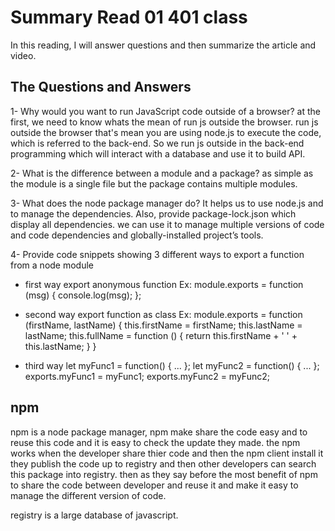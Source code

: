 # Summary Read 01 401 class

In this reading, I will answer questions and then summarize the article and video.

## The Questions and Answers
1- Why would you want to run JavaScript code outside of a browser?
at the first, we need to know whats the mean of run js outside the browser. run js outside the browser that's mean you are using node.js to execute the code, which is referred to the back-end. So we run js outside in the back-end programming which will interact with a database and use it to build API.

2- What is the difference between a module and a package?
as simple as the module is a single file but the package contains multiple modules.

3- What does the node package manager do?
It helps us to use node.js and to manage the dependencies. Also, provide package-lock.json which display all dependencies. we can use it to manage multiple versions of code and code dependencies and globally-installed project’s tools.

4- Provide code snippets showing 3 different ways to export a function from a node module
- first way export anonymous function
Ex:
module.exports = function (msg) { 
    console.log(msg);
};

- second way export function as class
Ex:
module.exports = function (firstName, lastName) {
    this.firstName = firstName;
    this.lastName = lastName;
    this.fullName = function () { 
        return this.firstName + ' ' + this.lastName;
    }
}

- third way 
let myFunc1 = function() { ... };
let myFunc2 = function() { ... };
exports.myFunc1 = myFunc1;
exports.myFunc2 = myFunc2;

## npm
npm is a node package manager, npm make share the code easy and to reuse this code and it is easy to check the update they made. the npm works when the developer share thier code and then the npm client install it they publish the code up to registry and then other developers can search this package into registry. then as they say before the most benefit of npm to share the code between developer and reuse it and make it easy to manage the different version of code.

registry is a large database of javascript.
